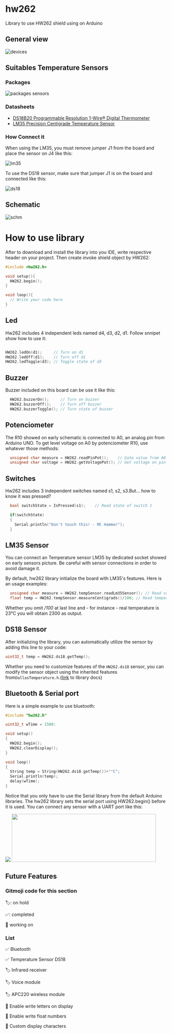 # hw262
Library to use HW262 shield using on Arduino 

## General view 

![devices](https://github.com/HighASG936/hw262-library-arduino/assets/18225112/c9adf9c6-63b3-4169-8234-18df1d40f00c)


## Suitables Temperature Sensors

### Packages 
![packages sensors](https://github.com/HighASG936/hw262/blob/main/info/pinouts.jpg)


### Datasheets
* [DS18B20 Programmable Resolution 1-Wire® Digital Thermometer](https://cdn.sparkfun.com/datasheets/Sensors/Temp/DS18B20.pdf)  
* [LM35 Precision Centigrade Temperature Sensor](https://www.ti.com/lit/ds/symlink/lm35.pdf)

### How Connect it
When using the LM35, you must remove jumper J1 from the board and place the sensor on J4 like this:

![lm35](https://github.com/HighASG936/hw262/blob/main/info/lm35_connected.jpg)

To use the DS18 sensor, make sure that jumper J1 is on the board and connected like this:

![ds18](https://github.com/HighASG936/hw262/blob/main/info/ds18_connected.png)


## Schematic
![schm](https://github.com/HighASG936/hw262-library-arduino/assets/18225112/548a8989-d12f-425e-b720-2dd60f903427)

# How to use library

After to download and install the library into you IDE, write respective header on your project. Then create invoke 
shield object by HW262:

```c++
#include <hw262.h>

void setup(){
  HW262.begin();
}

void loop(){
  // Write your code here
}
```

## Led

Hw262 includes 4 independent leds named d4, d3, d2, d1. Follow snnipet show
how to use it:

```c++

HW262.ledOn(d1);     // Turn on d1
HW262.ledOff(d1);    // Turn off d1
HW262.ledToggle(d3); // Toggle state of d3

```

## Buzzer

Buzzer included on this board can be use it like this:

```c++
  HW262.buzzerOn();     // Turn on buzzer
  HW262.buzzerOff();    // Turn off buzzer
  HW262.buzzerToggle(); // Turn state of buzzer
```

## Potenciometer

The R10 showed on early schematic is connected to A0, an analog pin from Arduino UNO.
To get level voltage on A0 by potenciometer R10, use whatever those methods:

```c++
  unsigned char measure = HW262.readPinPot();    // Gate value from A0 (0-254)
  unsigned char voltage = HW262.getVoltagePot(); // Get voltage on pin A0
```


## Switches
Hw262 includes 3 independent switches named s1, s2, s3.But... how to know it was pressed?
```c++
  bool switchState = IsPressed(s1);    // Read state of switch 1

  if(switchState)
  {
    Serial.println("Don't touch this! - MC Hammer");
  }

```

## LM35 Sensor
You can connect an Temperature sensor LM35 by dedicated socket showed on early sensors picture. Be
careful with sensor connections in order to avoid damage it.

By default, hw262 library initialize the board with LM35's features. Here is an usage examples:

```c++
  unsigned char measure = HW262.tempSensor.readLm35Sensor(); // Read value on A4 (0-254)
  float temp = HW262.tempSensor.measureCentigrads()/100; // Read temperature (°C) with 2 decimals
```
Whether you omit */100* at last line and - for instance - real temperature is 23°C you will obtain 2300 as output.


## DS18 Sensor
After initializing the library, you can automatically utilize the sensor by adding this line to your code:

```c++
uint32_t temp = HW262.ds18.getTemp();
```

Whether you need to customize features of the ```HW262.ds18``` sensor, you can modify the sensor object using the inherited features from```DallasTemperature.h```.([link](https://github.com/jmchiappa/DallasTemperature) to library docs) 


## Bluetooth & Serial port

Here is a simple example to use bluetooth:
```c++
#include "hw262.h"

uint32_t wTime = 1500:

void setup() 
{
  HW262.begin();
  HW262.clearDisplay();
}

void loop()
{  
  String temp = String(HW262.ds18.getTemp())+"°C";
  Serial.println(temp);
  delay(wTime);
}
```
Notice that you only have to use the Serial library from the default Arduino libraries. The hw262 library sets the serial port using HW262.begin() before it is used. You can connect any sensor with a UART port like this:

<img src="https://github.com/HighASG936/hw262/blob/main/info/serial_port.jpg" />
<img src="https://content.instructables.com/FSV/M8Q3/HX6ARQI3/FSVM8Q3HX6ARQI3.png" width="450" height="150" />



## Future Features

### Gitmoji code for this section

🏷️: on hold

✅: completed

🚧 working on


### List

  ✅ Bluetooth

  ✅ Temperature Sensor DS18
  
  🏷️ Infrared receiver
  
  🏷️ Voice module
  
  🏷️ APC220 wireless module

:construction: Enable write letters on display

:construction: Enable write float numbers

:construction: Custom display characters


